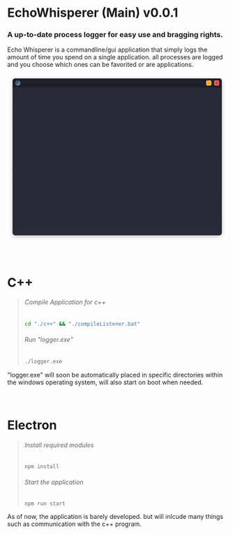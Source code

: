 # EchoWhisperer (Main) v0.0.1 

### A up-to-date process logger for easy use and bragging rights.
Echo Whisperer is a commandline/gui application that simply logs the amount 
of time you spend on a single application.
all processes are logged and you choose which ones can be favorited or are applications.

![screenshot:v0.0.1](screenshots/v0.0.1.png)

<div style="height:20px"></div>

# C++ 
> ###### *Compile Application for c++*
> ```bash
> cd "./c++" && "./compileListener.bat"
> ```
> ###### *Run "logger.exe"*
> ```bash
> ./logger.exe
> ```
"logger.exe" will soon be automatically placed in specific directories within the windows operating system, will also start on boot when needed.

<div style="height:20px"></div>

# Electron 
> ###### *Install required modules*
> ```console
> npm install
> ```
> ###### *Start the application*
> ```console
> npm run start
> ```
As of now, the application is barely developed. but will inlcude many things such as communication with the c++ program.
